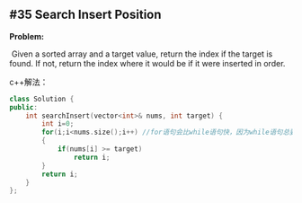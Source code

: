 ## #35 Search Insert Position

**Problem:**

​	Given a sorted array and a target value, return the index if the target is found. If not, return the index where it would be if it were inserted in order.



c++解法：

```c++
class Solution {
public:
    int searchInsert(vector<int>& nums, int target) {
        int i=0;
        for(i;i<nums.size();i++) //for语句会比while语句快，因为while语句总要计算nums.size() （我猜）
        {
            if(nums[i] >= target)
                return i;
        }
        return i;
    }
};
```

